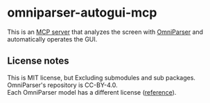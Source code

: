 # omniparser-autogui-mcp

This is an [MCP server](https://modelcontextprotocol.io/introduction) that analyzes the screen with [OmniParser](https://github.com/microsoft/OmniParser) and automatically operates the GUI.

## License notes

This is MIT license, but Excluding submodules and sub packages.  
OmniParser's repository is CC-BY-4.0.  
Each OmniParser model has a different license ([reference](https://github.com/microsoft/OmniParser?tab=readme-ov-file#model-weights-license)).
